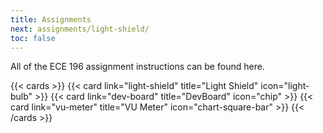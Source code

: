 ```yaml
---
title: Assignments
next: assignments/light-shield/
toc: false
---
```


All of the ECE 196 assignment instructions can be found here.

{{< cards >}}
  {{< card link="light-shield" title="Light Shield" icon="light-bulb" >}}
  {{< card link="dev-board" title="DevBoard" icon="chip" >}}
  {{< card link="vu-meter" title="VU Meter" icon="chart-square-bar" >}}
{{< /cards >}}
